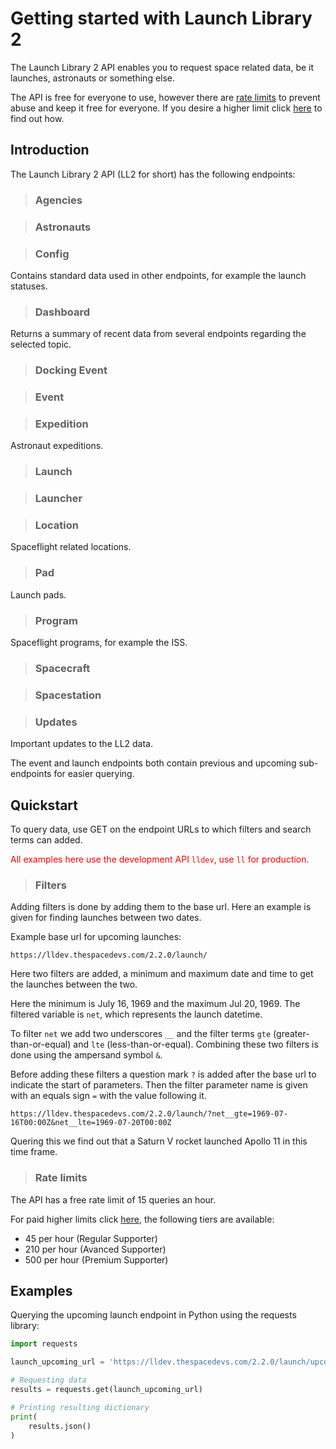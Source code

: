 # Getting started with Launch Library 2

The Launch Library 2 API enables you to request space related data, be it launches, astronauts or something else.

The API is free for everyone to use, however there are [rate limits](getting_started_LL2#rate-limits) to prevent abuse and keep it free for everyone.
If you desire a higher limit click [here](../faqs/faq_LL2.md#how-do-i-get-an-api-key) to find out how.

## Introduction

The Launch Library 2 API (LL2 for short) has the following endpoints:

> ### Agencies

> ### Astronauts

> ### Config

Contains standard data used in other endpoints, for example the launch statuses.

> ### Dashboard

Returns a summary of recent data from several endpoints regarding the selected topic.

> ### Docking Event

> ### Event

> ### Expedition

Astronaut expeditions.

> ### Launch

> ### Launcher

> ### Location

Spaceflight related locations.

> ### Pad

Launch pads.

> ### Program

Spaceflight programs, for example the ISS.

> ### Spacecraft

> ### Spacestation

> ### Updates

Important updates to the LL2 data.

The event and launch endpoints both contain previous and upcoming sub-endpoints for easier querying.

## Quickstart

To query data, use GET on the endpoint URLs to which filters and search terms can added.

<span style="color:red">All examples here use the development API `lldev`, use `ll` for production.</span>

> ### Filters

Adding filters is done by adding them to the base url.
Here an example is given for finding launches between two dates.

Example base url for upcoming launches:

```
https://lldev.thespacedevs.com/2.2.0/launch/
```

Here two filters are added, a minimum and maximum date and time to get the launches between the two.

Here the minimum is July 16, 1969 and the maximum Jul 20, 1969.
The filtered variable is `net`, which represents the launch datetime.

To filter `net` we add two underscores `__` and the filter terms `gte` (greater-than-or-equal) and `lte` (less-than-or-equal).
Combining these two filters is done using the ampersand symbol `&`.

Before adding these filters a question mark `?` is added after the base url to indicate the start of parameters.
Then the filter parameter name is given with an equals sign `=` with the value following it.

```
https://lldev.thespacedevs.com/2.2.0/launch/?net__gte=1969-07-16T00:00Z&net__lte=1969-07-20T00:00Z
```

Quering this we find out that a Saturn V rocket launched Apollo 11 in this time frame.

> ### Rate limits

The API has a free rate limit of 15 queries an hour.

For paid higher limits click [here](../faqs/faq_LL2.md#how-do-i-get-an-api-key), the following tiers are available:

- 45 per hour (Regular Supporter)
- 210 per hour (Avanced Supporter)
- 500 per hour (Premium Supporter)

## Examples

Querying the upcoming launch endpoint in Python using the requests library:

```python
import requests

launch_upcoming_url = 'https://lldev.thespacedevs.com/2.2.0/launch/upcoming/'

# Requesting data
results = requests.get(launch_upcoming_url)

# Printing resulting dictionary
print(
    results.json()
)
```
